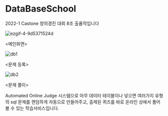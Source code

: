 # DataBaseSchool
2022-1 Castone 창의경진 대회 8조 출품작입니다

![ezgif-4-9d5371524d](https://user-images.githubusercontent.com/53340295/172396603-02db1d38-7537-4de0-ab00-87f117ad4895.gif)

<메인화면>



![db1](https://user-images.githubusercontent.com/53340295/172399194-b5971c2d-c622-429f-8bcd-aca6954df312.gif)



<문제 등록>


![db2](https://user-images.githubusercontent.com/53340295/172399228-2c3e4cf5-55a0-4f87-bcd7-44a6a2fb2187.gif)



<문제 풀이>

Automated Online Judge 시스템으로 아무 데이터 테이블이나 넣으면 여러가지 유형의 sql 문제를 랜덤하게 자동으로 만들어주고, 
출제된 퀴즈를 바로 온라인 상에서 풀어볼 수 있는 학습서비스입니다.
